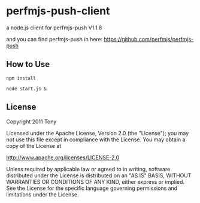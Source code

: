 perfmjs-push-client
=======
a node.js client for perfmjs-push  V1.1.8

and you can find perfmjs-push in here: https://github.com/perfmjs/perfmjs-push

How to Use
-------
    npm install

    node start.js &


License
-------

Copyright 2011 Tony

Licensed under the Apache License, Version 2.0 (the "License");
you may not use this file except in compliance with the License.
You may obtain a copy of the License at

   http://www.apache.org/licenses/LICENSE-2.0

Unless required by applicable law or agreed to in writing, software
distributed under the License is distributed on an "AS IS" BASIS,
WITHOUT WARRANTIES OR CONDITIONS OF ANY KIND, either express or implied.
See the License for the specific language governing permissions and
limitations under the License.
